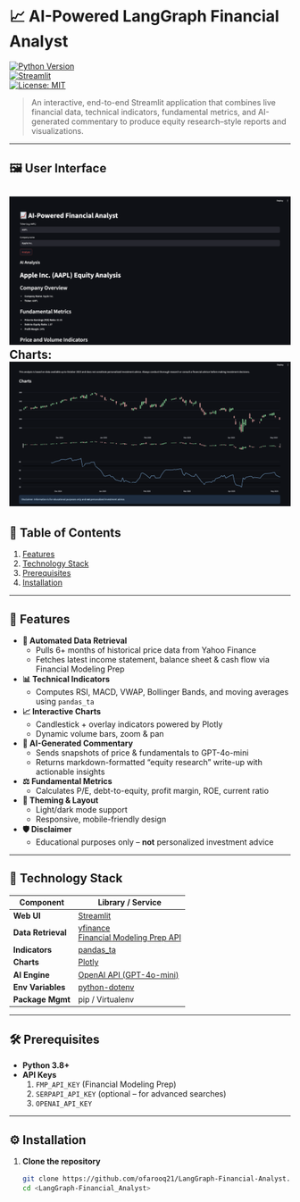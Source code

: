 <!--
  ___________________________________________________________
 |                                                           |
 |    📈 AI-Powered LangGraph Financial Analyst — README.md  |
 |___________________________________________________________|
-->

# 📈 AI-Powered LangGraph Financial Analyst

[![Python Version](https://img.shields.io/badge/python-3.8%2B-blue)](https://www.python.org/)  
[![Streamlit](https://img.shields.io/badge/streamlit-v1.0-green)](https://streamlit.io/)  
[![License: MIT](https://img.shields.io/badge/License-MIT-yellow.svg)](LICENSE)  

> An interactive, end-to-end Streamlit application that combines live financial data, technical indicators, fundamental metrics, and AI-generated commentary to produce equity research–style reports and visualizations.

---

## 🖼️ User Interface

![App Screenshot](screenshot.png)
Charts:
![App Screenshot](screenshot2.png)
---

## 📑 Table of Contents

1. [Features](#-features)  
2. [Technology Stack](#-technology-stack)  
3. [Prerequisites](#-prerequisites)  
4. [Installation](#-installation)  


---

## 🚀 Features

- **🔄 Automated Data Retrieval**  
  - Pulls 6+ months of historical price data from Yahoo Finance  
  - Fetches latest income statement, balance sheet & cash flow via Financial Modeling Prep  
- **📊 Technical Indicators**  
  - Computes RSI, MACD, VWAP, Bollinger Bands, and moving averages using `pandas_ta`  
- **📈 Interactive Charts**  
  - Candlestick + overlay indicators powered by Plotly  
  - Dynamic volume bars, zoom & pan  
- **🤖 AI-Generated Commentary**  
  - Sends snapshots of price & fundamentals to GPT-4o-mini  
  - Returns markdown-formatted “equity research” write-up with actionable insights  
- **⚖️ Fundamental Metrics**  
  - Calculates P/E, debt-to-equity, profit margin, ROE, current ratio  
- **🎨 Theming & Layout**  
  - Light/dark mode support  
  - Responsive, mobile-friendly design  
- **🛡️ Disclaimer**  
  - Educational purposes only – **not** personalized investment advice  

---

## 🧰 Technology Stack

| Component           | Library / Service                    |
| ------------------- | -------------------------------------|
| **Web UI**          | [Streamlit](https://streamlit.io/)   |
| **Data Retrieval**  | [yfinance](https://github.com/ranaroussi/yfinance) <br> [Financial Modeling Prep API](https://financialmodelingprep.com/) |
| **Indicators**      | [pandas_ta](https://github.com/twopirllc/pandas-ta) |
| **Charts**          | [Plotly](https://plotly.com/python/) |
| **AI Engine**       | [OpenAI API (GPT-4o-mini)](https://openai.com/) |
| **Env Variables**   | [python-dotenv](https://github.com/theskumar/python-dotenv) |
| **Package Mgmt**    | pip / Virtualenv                     |

---

## 🛠️ Prerequisites

- **Python 3.8+**  
- **API Keys**  
  1. `FMP_API_KEY` (Financial Modeling Prep)  
  2. `SERPAPI_API_KEY` (optional – for advanced searches)  
  3. `OPENAI_API_KEY`  

---

## ⚙️ Installation

1. **Clone the repository**  
   ```bash
   git clone https://github.com/ofarooq21/LangGraph-Financial-Analyst.git
   cd <LangGraph-Financial_Analyst>
